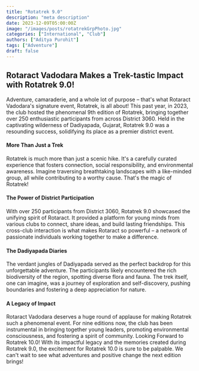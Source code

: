 ```yaml
---
title: "Rotatrek 9.0"
description: "meta description"
date: 2023-12-09T05:00:00Z
image: "/images/posts/rotatrekGrpPhoto.jpg"
categories: ["International", "Club"]
authors: ["Aditya Purohit"]
tags: ["Adventure"]
draft: false
---
```


## Rotaract Vadodara Makes a Trek-tastic Impact with Rotatrek 9.0!

Adventure, camaraderie, and a whole lot of purpose – that's what Rotaract Vadodara's signature event, Rotatrek, is all about! This past year, in 2023, the club hosted the phenomenal 9th edition of Rotatrek, bringing together over 250 enthusiastic participants from across District 3060. Held in the captivating wilderness of Dadiyapada, Gujarat, Rotatrek 9.0 was a resounding success, solidifying its place as a premier district event.
<br/>

#### More Than Just a Trek

Rotatrek is much more than just a scenic hike. It's a carefully curated experience that fosters connection, social responsibility, and environmental awareness. Imagine traversing breathtaking landscapes with a like-minded group, all while contributing to a worthy cause. That's the magic of Rotatrek!

#### The Power of District Participation

With over 250 participants from District 3060, Rotatrek 9.0 showcased the unifying spirit of Rotaract. It provided a platform for young minds from various clubs to connect, share ideas, and build lasting friendships. This cross-club interaction is what makes Rotaract so powerful – a network of passionate individuals working together to make a difference.

#### The Dadiyapada Diaries

The verdant jungles of Dadiyapada served as the perfect backdrop for this unforgettable adventure. The participants likely encountered the rich biodiversity of the region, spotting diverse flora and fauna. The trek itself, one can imagine, was a journey of exploration and self-discovery, pushing boundaries and fostering a deep appreciation for nature.

#### A Legacy of Impact

Rotaract Vadodara deserves a huge round of applause for making Rotatrek such a phenomenal event. For nine editions now, the club has been instrumental in bringing together young leaders, promoting environmental consciousness, and fostering a spirit of community.
Looking Forward to Rotatrek 10.0!
With its impactful legacy and the memories created during Rotatrek 9.0, the excitement for Rotatrek 10.0 is sure to be palpable. We can't wait to see what adventures and positive change the next edition brings!
